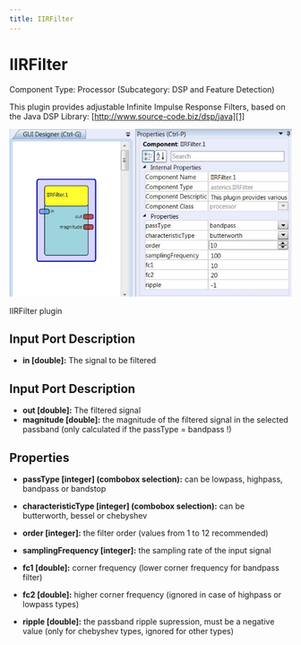 ```yaml
---
title: IIRFilter
---
```


# IIRFilter

Component Type: Processor (Subcategory: DSP and Feature Detection)

This plugin provides adjustable Infinite Impulse Response Filters, based on the Java DSP Library: [http://www.source-code.biz/dsp/java][1]

![Screenshot: IIRFilter plugin](img/iirfilter.jpg "Screenshot: IIRFilter plugin")

IIRFilter plugin

## Input Port Description

*   **in \[double\]:** The signal to be filtered

## Input Port Description

*   **out \[double\]:** The filtered signal
*   **magnitude \[double\]:** the magnitude of the filtered signal in the selected passband (only calculated if the passType = bandpass !)

## Properties

*   **passType \[integer\] (combobox selection):** can be lowpass, highpass, bandpass or bandstop  
    
*   **characteristicType \[integer\] (combobox selection):** can be butterworth, bessel or chebyshev  
    
*   **order \[integer\]:** the filter order (values from 1 to 12 recommended)  
    
*   **samplingFrequency \[integer\]:** the sampling rate of the input signal  
    
*   **fc1 \[double\]:** corner frequency (lower corner frequency for bandpass filter)  
    
*   **fc2 \[double\]:** higher corner frequency (ignored in case of highpass or lowpass types)  
    
*   **ripple \[double\]:** the passband ripple supression, must be a negative value (only for chebyshev types, ignored for other types)  
    

[1]: http://www.source-code.biz/dsp/java/